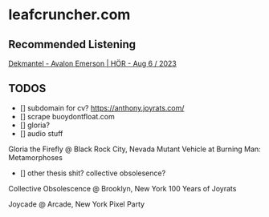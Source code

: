 leafcruncher.com
================

Recommended Listening
---------------------

[Dekmantel - Avalon Emerson | HÖR - Aug 6 / 2023](https://www.youtube.com/watch?v=r6Ve47lJ-PA)

TODOS
-----

- [] subdomain for cv? https://anthony.joyrats.com/
- [] scrape buoydontfloat.com
- [] gloria?
- [] audio stuff

Gloria the Firefly @ Black Rock City, Nevada
Mutant Vehicle at Burning Man: Metamorphoses
- [] other thesis shit? collective obsolesence?


Collective Obsolescence @ Brooklyn, New York
100 Years of Joyrats


Joycade @ Arcade, New York
Pixel Party
